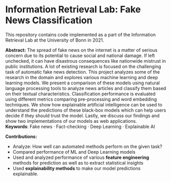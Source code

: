 # Information Retrieval Lab: Fake News Classification
This repository contains code implemented as a part of the Information Retrieval Lab at the University of Bonn in 2021. 

**Abstract:** The spread of fake news on the internet is a matter of serious concern due to its potential to cause social and national damage. If left unchecked, it can have disastrous consequences like nationwide mistrust in public institutions. A lot of existing research is focused on the challenging task of automatic fake news detection. This project analyzes some of the research in the domain and explores various machine learning and deep learning models. We present a comparison of these models using natural language processing tools to analyze news articles and classify them based on their textual characteristics. Classification performance is evaluated using different metrics comparing pre-processing and word embedding techniques. We show how explainable artificial intelligence can be used to understand the predictions of
these black-box models which can help users decide if they should trust the model. Lastly, we discuss our findings and show two implementations of our models as web applications.  <br>
**Keywords**: Fake news · Fact-checking · Deep Learning · Explainable AI

**Contributions:**
<ul>
<li>Analyze: How well can automated methods perform on the given task?</li>
<li>Compared performance of ML and Deep Learning models</li>
<li>Used and analyzed performance of various <b>feature engineering</b> methods for prediction as well as to extract statistical insights</li>
<li>Used <b>explainability methods</b> to make our model predictions explainable.</li>
</ul>
